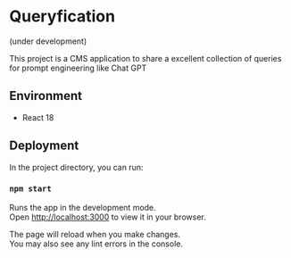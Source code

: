 # Queryfication

(under development)

This project is a CMS application to share a excellent collection of queries for prompt engineering like Chat GPT

## Environment

- React 18

## Deployment

In the project directory, you can run:

### `npm start`

Runs the app in the development mode.\
Open [http://localhost:3000](http://localhost:3000) to view it in your browser.

The page will reload when you make changes.\
You may also see any lint errors in the console.
